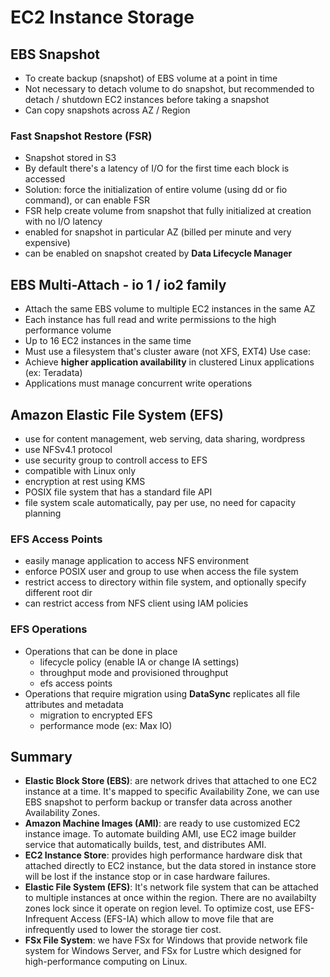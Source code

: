 # EC2 Instance Storage

## EBS Snapshot 

- To create backup (snapshot) of EBS volume at a point in time
- Not necessary to detach volume to do snapshot, but recommended to detach / shutdown EC2 instances before taking a snapshot
- Can copy snapshots across AZ / Region

### Fast Snapshot Restore (FSR)

- Snapshot stored in S3
- By default there's a latency of I/O for the first time each block is accessed
- Solution: force the initialization of entire volume (using dd or fio command), or can enable FSR
- FSR help create volume from snapshot that fully initialized at creation with no I/O latency
- enabled for snapshot in particular AZ (billed per minute and very expensive)
- can be enabled on snapshot created by **Data Lifecycle Manager**


## EBS Multi-Attach - io 1 / io2 family

- Attach the same EBS volume to multiple EC2 instances in the same AZ
- Each instance has full read and write permissions to the high performance volume
- Up to 16 EC2 instances in the same time
- Must use a filesystem that's cluster aware (not XFS, EXT4)
Use case:
- Achieve **higher application availability** in clustered Linux applications (ex: Teradata)
- Applications must manage concurrent write operations

## Amazon Elastic File System (EFS)

- use for content management, web serving, data sharing, wordpress
- use NFSv4.1 protocol
- use security group to controll access to EFS
- compatible with Linux only
- encryption at rest using KMS
- POSIX file system that has a standard file API
- file system scale automatically, pay per use, no need for capacity planning

### EFS Access Points

- easily manage application to access NFS environment
- enforce POSIX user and group to use when access the file system
- restrict access to directory within file system, and optionally specify different root dir
- can restrict access from NFS client using IAM policies

### EFS Operations

- Operations that can be done in place
    - lifecycle policy (enable IA or change IA settings)
    - throughput mode and provisioned throughput
    - efs access points
- Operations that require migration using **DataSync** replicates all file attributes and metadata
    - migration to encrypted EFS
    - performance mode (ex: Max IO)

## Summary

- **Elastic Block Store (EBS)**: are network drives that attached to one EC2 instance at a time. It's mapped to specific Availability Zone, we can use EBS snapshot to perform backup or transfer data across another Availability Zones.
- **Amazon Machine Images (AMI)**: are ready to use customized EC2 instance image. To automate building AMI, use EC2 image builder service that automatically builds, test, and distributes AMI.
- **EC2 Instance Store**: provides high performance hardware disk that attached directly to EC2 instance, but the data stored in instance store will be lost if the instance stop or in case hardware failures.
- **Elastic File System (EFS)**: It's network file system that can be attached to multiple instances at once within the region. There are no availabilty zones lock since it operate on region level. To optimize cost, use EFS-Infrequent Access (EFS-IA) which allow to move file that are infrequently used to lower the storage tier cost.
- **FSx File System**: we have FSx for Windows that provide network file system for Windows Server, and FSx for Lustre which designed for high-performance computing on Linux.